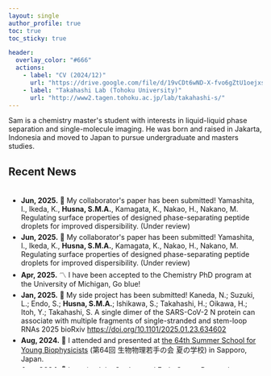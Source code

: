 ```yaml
---
layout: single
author_profile: true
toc: true
toc_sticky: true

header:
  overlay_color: "#666"
  actions:
    - label: "CV (2024/12)"
      url: "https://drive.google.com/file/d/19vCDt6wND-X-fvo6gZtU1oejxsWfaD5x/view?usp=sharing"
    - label: "Takahashi Lab (Tohoku University)"
      url: "http://www2.tagen.tohoku.ac.jp/lab/takahashi-s/"
---
```

Sam is a chemistry master's student with interests in liquid-liquid phase separation and single-molecule imaging.
He was born and raised in Jakarta, Indonesia and moved to Japan to pursue undergraduate and masters studies.

## Recent News

<div style="overflow-y: scroll; height: 350px; border: 0px; padding: 5px;">
    <ul style="list-style-type: disc; padding-left: 20px;">
          <li style="margin-top: 5px; margin-bottom: 5px;"><strong>Jun, 2025.</strong> 🎤 My collaborator's paper has been submitted! Yamashita, I., Ikeda, K., <strong>Husna, S.M.A.</strong>, Kamagata, K., Nakao, H., Nakano, M. Regulating surface properties of designed phase-separating peptide droplets for improved dispersibility. (Under review)</li>
        <li style="margin-top: 5px; margin-bottom: 5px;"><strong>Jun, 2025.</strong> 📝 My collaborator's paper has been submitted! Yamashita, I., Ikeda, K., <strong>Husna, S.M.A.</strong>, Kamagata, K., Nakao, H., Nakano, M. Regulating surface properties of designed phase-separating peptide droplets for improved dispersibility. (Under review)</li>
        <li style="margin-top: 5px; margin-bottom: 5px;"><strong>Apr, 2025.</strong> 〽️ I have been accepted to the Chemistry PhD program at the University of Michigan, Go blue!</li>
        <li style="margin-top: 5px; margin-bottom: 5px;"><strong>Jan, 2025.</strong> 📝 My side project has been submitted! Kaneda, N.; Suzuki, L.; Endo, S.; <strong>Husna, S.M.A.</strong>; Ishikawa, S.; Takahashi, H.; Oikawa, H.; Itoh, Y.; Takahashi, S. A single dimer of the SARS-CoV-2 N protein can associate with multiple fragments of single-stranded and stem-loop RNAs 2025 bioRxiv <a href="https://doi.org/10.1101/2025.01.23.634602">https://doi.org/10.1101/2025.01.23.634602</a></li>
        <li style="margin-top: 5px; margin-bottom: 5px;"><strong>Aug, 2024.</strong> 🎤 I attended and presented at <a href="https://bpwakate.net/summer2024/">the 64th Summer School for Young Biophysicists</a> (第64回 生物物理若手の会 夏の学校) in Sapporo, Japan.</li>
        <li style="margin-top: 5px; margin-bottom: 5px;"><strong>Aug, 2024.</strong> 🎤 I received the Student and Early Career Researcher Poster Award at the 21st IUPAB and 62nd Annual Meeting of the Biophysical Society of Japan (<a href="https://www2.tagen.tohoku.ac.jp/lab/news_award/20240717/">See more.</a>)</li>
        <li style="margin-top: 5px; margin-bottom: 5px;"><strong>Nov, 2023.</strong> 🎤 I received the Student Presentation Award at the 61st Annual Meeting of the Biophysical Society of Japan (<a href="https://www.biophys.jp/ann/ann01_13.html">See more.</a>)</li>
        <li style="margin-top: 5px; margin-bottom: 5px;"><strong>Oct, 2023.</strong> 📚 I started my master studies under the IGPAS program at Tohoku University.</li>
        <li style="margin-top: 5px; margin-bottom: 5px;"><strong>Sep, 2023.</strong> 🎓 I have graduated with a Bachelor of Science in Chemistry from Tohoku University.</li>
    </ul>
</div>